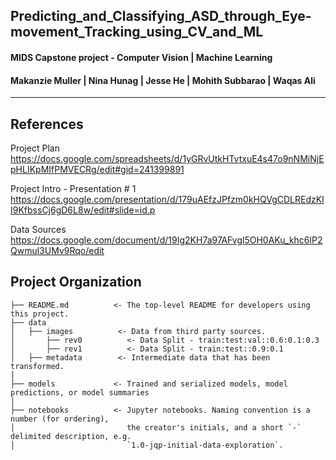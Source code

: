 ## Predicting_and_Classifying_ASD_through_Eye-movement_Tracking_using_CV_and_ML

#### MIDS Capstone project - Computer Vision | Machine Learning
#### Makanzie Muller | Nina Hunag | Jesse He | Mohith Subbarao | Waqas Ali
------------

References
------------

Project Plan
https://docs.google.com/spreadsheets/d/1yGRvUtkHTvtxuE4s47o9nNMiNjEpHLIKpMIfPMVECRg/edit#gid=241399891

Project Intro - Presentation # 1
https://docs.google.com/presentation/d/179uAEfzJPfzm0kHQVgCDLREdzKlI9KfbssCj6gD6L8w/edit#slide=id.p

Data Sources
https://docs.google.com/document/d/19Ig2KH7a97AFvgl5OH0AKu_khc6lP2Qwmul3UMv9Rqo/edit

Project Organization
------------

    ├── README.md          <- The top-level README for developers using this project.
    ├── data
    │   ├── images          <- Data from third party sources.
    │       ├── rev0          <- Data Split - train:test:val::0.6:0.1:0.3
    │       ├── rev1          <- Data Split - train:test::0.9:0.1
    │   ├── metadata        <- Intermediate data that has been transformed.
    │   
    ├── models             <- Trained and serialized models, model predictions, or model summaries
    │
    ├── notebooks          <- Jupyter notebooks. Naming convention is a number (for ordering),
    │                         the creator's initials, and a short `-` delimited description, e.g.
    │                         `1.0-jqp-initial-data-exploration`.
  
